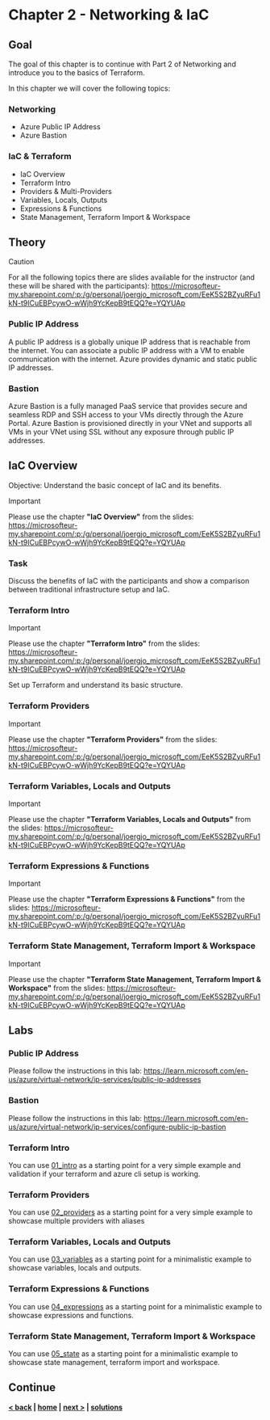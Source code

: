 # Chapter 2 - Networking & IaC

## Goal

The goal of this chapter is to continue with Part 2 of Networking and introduce you to the basics of Terraform.

In this chapter we will cover the following topics:

### Networking

- Azure Public IP Address
- Azure Bastion

### IaC & Terraform

- IaC Overview
- Terraform Intro
- Providers & Multi-Providers
- Variables, Locals, Outputs
- Expressions & Functions
- State Management, Terraform Import & Workspace

## Theory

> [!CAUTION]
> For all the following topics there are slides available for the instructor (and these will be shared with the participants): <https://microsofteur-my.sharepoint.com/:p:/g/personal/joergjo_microsoft_com/EeK5S2BZyuRFu1kN-t9ICuEBPcywO-wWjh9YcKepB9tEQQ?e=YQYUAp>

### Public IP Address

A public IP address is a globally unique IP address that is reachable from the internet. You can associate a public IP address with a VM to enable communication with the internet. Azure provides dynamic and static public IP addresses.

### Bastion

Azure Bastion is a fully managed PaaS service that provides secure and seamless RDP and SSH access to your VMs directly through the Azure Portal. Azure Bastion is provisioned directly in your VNet and supports all VMs in your VNet using SSL without any exposure through public IP addresses.

## IaC Overview

Objective: Understand the basic concept of IaC and its benefits.

> [!IMPORTANT]
> Please use the chapter **"IaC Overview"** from the slides: <https://microsofteur-my.sharepoint.com/:p:/g/personal/joergjo_microsoft_com/EeK5S2BZyuRFu1kN-t9ICuEBPcywO-wWjh9YcKepB9tEQQ?e=YQYUAp>

### Task

Discuss the benefits of IaC with the participants and show a comparison between traditional infrastructure setup and IaC.

### Terraform Intro

> [!IMPORTANT]
> Please use the chapter **"Terraform Intro"** from the slides: <https://microsofteur-my.sharepoint.com/:p:/g/personal/joergjo_microsoft_com/EeK5S2BZyuRFu1kN-t9ICuEBPcywO-wWjh9YcKepB9tEQQ?e=YQYUAp>

Set up Terraform and understand its basic structure.

### Terraform Providers

> [!IMPORTANT]
> Please use the chapter **"Terraform Providers"** from the slides: <https://microsofteur-my.sharepoint.com/:p:/g/personal/joergjo_microsoft_com/EeK5S2BZyuRFu1kN-t9ICuEBPcywO-wWjh9YcKepB9tEQQ?e=YQYUAp>

### Terraform Variables, Locals and Outputs

> [!IMPORTANT]
> Please use the chapter **"Terraform Variables, Locals and Outputs"** from the slides: <https://microsofteur-my.sharepoint.com/:p:/g/personal/joergjo_microsoft_com/EeK5S2BZyuRFu1kN-t9ICuEBPcywO-wWjh9YcKepB9tEQQ?e=YQYUAp>

### Terraform Expressions & Functions

> [!IMPORTANT]
> Please use the chapter **"Terraform Expressions & Functions"** from the slides: <https://microsofteur-my.sharepoint.com/:p:/g/personal/joergjo_microsoft_com/EeK5S2BZyuRFu1kN-t9ICuEBPcywO-wWjh9YcKepB9tEQQ?e=YQYUAp>

### Terraform State Management, Terraform Import & Workspace

> [!IMPORTANT]
> Please use the chapter **"Terraform State Management, Terraform Import & Workspace"** from the slides: <https://microsofteur-my.sharepoint.com/:p:/g/personal/joergjo_microsoft_com/EeK5S2BZyuRFu1kN-t9ICuEBPcywO-wWjh9YcKepB9tEQQ?e=YQYUAp>

## Labs

### Public IP Address

Please follow the instructions in this lab: <https://learn.microsoft.com/en-us/azure/virtual-network/ip-services/public-ip-addresses>

### Bastion

Please follow the instructions in this lab: <https://learn.microsoft.com/en-us/azure/virtual-network/ip-services/configure-public-ip-bastion>

### Terraform Intro

You can use [01_intro](../../solutions/chapter-2/01_intro) as a starting point for a very simple example and validation if your terraform and azure cli setup is working.

### Terraform Providers

You can use [02_providers](../../solutions/chapter-2/02_providers) as a starting point for a very simple example to showcase multiple providers with aliases

### Terraform Variables, Locals and Outputs

You can use [03_variables](../../solutions/chapter-2/03_variables) as a starting point for a minimalistic example to showcase variables, locals and outputs.

### Terraform Expressions & Functions

You can use [04_expressions](../../solutions/chapter-2/04_expressions) as a starting point for a minimalistic example to showcase expressions and functions.

### Terraform State Management, Terraform Import & Workspace

You can use [05_state](../../solutions/chapter-2/05_state) as a starting point for a minimalistic example to showcase state management, terraform import and workspace.

## Continue

**[< back](../chapter-4/README.md) | [home](../../README.md) | [next >](../chapter-6/README.md) | [solutions](../../solutions/chapter-5/README.md)**
